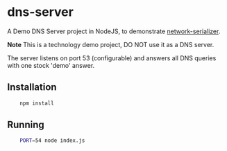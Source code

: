 # dns-server

A Demo DNS Server project in NodeJS, to demonstrate [network-serializer](https://github.com/tomdionysus/network-serializer).

**Note** This is a technology demo project, DO NOT use it as a DNS server.

The server listens on port 53 (configurable) and answers all DNS queries with one stock 'demo' answer.

## Installation

```bash
	npm install
```

## Running

```bash
	PORT=54 node index.js
```